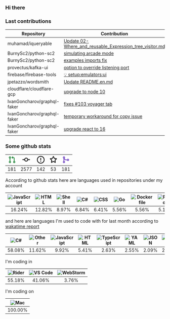 ### Hi there

### Last contributions

| Repository                  | Contribution                                                                                            |
| --------------------------- | ------------------------------------------------------------------------------------------------------- |
| muhamad/iqueryable          | [Update 02-Where_and_reusable_Expression_tree_visitor.md](https://github.com/muhamad/iqueryable/pull/1) |
| BurnySc2/python-sc2         | [simulating arcade mode](https://github.com/BurnySc2/python-sc2/pull/118)                               |
| BurnySc2/python-sc2         | [examples imports fix](https://github.com/BurnySc2/python-sc2/pull/116)                                 |
| provectus/kafka-ui          | [option to override listening port](https://github.com/provectus/kafka-ui/pull/604)                     |
| firebase/firebase-tools     | [💡 setup:emulators:ui](https://github.com/firebase/firebase-tools/pull/3152)                           |
| jpetazzo/wordsmith          | [Update README.en.md](https://github.com/jpetazzo/wordsmith/pull/4)                                     |
| cloudflare/cloudflare-gcp   | [upgrade to node 10](https://github.com/cloudflare/cloudflare-gcp/pull/45)                              |
| IvanGoncharov/graphql-faker | [fixes #103 voyager tab](https://github.com/IvanGoncharov/graphql-faker/pull/116)                       |
| IvanGoncharov/graphql-faker | [temporary workaround for copy issue](https://github.com/IvanGoncharov/graphql-faker/pull/115)          |
| IvanGoncharov/graphql-faker | [upgrade react to 16](https://github.com/IvanGoncharov/graphql-faker/pull/111)                          |

### Some github stats

| <img src="assets/icons/pullrequest.svg" width="24" height="24" alt="requests" title="requests" /> | <img src="assets/icons/commit.svg" width="24" height="24" alt="commits" title="commits" /> | <img src="assets/icons/issue.svg" width="24" height="24" alt="issues" title="issues" /> | <img src="assets/icons/star.svg" width="24" height="24" alt="stars" title="stars" /> | <img src="assets/icons/merge.svg" width="24" height="24" alt="contributions" title="contributions" /> |
| :-----------------------------------------------------------------------------------------------: | :----------------------------------------------------------------------------------------: | :-------------------------------------------------------------------------------------: | :----------------------------------------------------------------------------------: | :---------------------------------------------------------------------------------------------------: |
|                                                181                                                |                                            2577                                            |                                           142                                           |                                          53                                          |                                                  181                                                  |

According to github stats here are languages used in repositories under my account

| <img src="https://upload.wikimedia.org/wikipedia/commons/9/99/Unofficial_JavaScript_logo_2.svg" width="24" height="24" alt="JavaScript" title="JavaScript" /> | <img src="https://upload.wikimedia.org/wikipedia/commons/6/61/HTML5_logo_and_wordmark.svg" width="24" height="24" alt="HTML" title="HTML" /> | <img src="https://www.svgrepo.com/show/149905/txt-file-symbol.svg" width="24" height="24" alt="Shell" title="Shell" /> | <img src="https://upload.wikimedia.org/wikipedia/commons/a/a3/.NET_Logo.svg" width="24" height="24" alt="C#" title="C#" /> | <img src="https://cdn1.iconfinder.com/data/icons/logotypes/32/badge-css-3-256.png" width="24" height="24" alt="CSS" title="CSS" /> | <img src="https://upload.wikimedia.org/wikipedia/commons/0/05/Go_Logo_Blue.svg" width="24" height="24" alt="Go" title="Go" /> | <img src="https://www.svgrepo.com/show/149905/txt-file-symbol.svg" width="24" height="24" alt="Dockerfile" title="Dockerfile" /> | <img src="https://upload.wikimedia.org/wikipedia/commons/c/c3/Python-logo-notext.svg" width="24" height="24" alt="Python" title="Python" /> | <img src="https://upload.wikimedia.org/wikipedia/commons/4/4c/Typescript_logo_2020.svg" width="24" height="24" alt="TypeScript" title="TypeScript" /> | <img src="https://upload.wikimedia.org/wikipedia/commons/2/27/PHP-logo.svg" width="24" height="24" alt="PHP" title="PHP" /> |
| :-----------------------------------------------------------------------------------------------------------------------------------------------------------: | :------------------------------------------------------------------------------------------------------------------------------------------: | :--------------------------------------------------------------------------------------------------------------------: | :------------------------------------------------------------------------------------------------------------------------: | :--------------------------------------------------------------------------------------------------------------------------------: | :---------------------------------------------------------------------------------------------------------------------------: | :------------------------------------------------------------------------------------------------------------------------------: | :-----------------------------------------------------------------------------------------------------------------------------------------: | :---------------------------------------------------------------------------------------------------------------------------------------------------: | :-------------------------------------------------------------------------------------------------------------------------: |
|                                                                             16.24%                                                                            |                                                                    12.82%                                                                    |                                                          8.97%                                                         |                                                            6.84%                                                           |                                                                6.41%                                                               |                                                             5.56%                                                             |                                                               5.56%                                                              |                                                                    5.13%                                                                    |                                                                         5.13%                                                                         |                                                             4.7%                                                            |

and here are languages I'm used to code with for last month according to [wakatime report](https://wakatime.com/@mac)

| <img src="https://upload.wikimedia.org/wikipedia/commons/a/a3/.NET_Logo.svg" width="24" height="24" alt="C#" title="C#" /> | <img src="https://www.svgrepo.com/show/149905/txt-file-symbol.svg" width="24" height="24" alt="Other" title="Other" /> | <img src="https://upload.wikimedia.org/wikipedia/commons/9/99/Unofficial_JavaScript_logo_2.svg" width="24" height="24" alt="JavaScript" title="JavaScript" /> | <img src="https://upload.wikimedia.org/wikipedia/commons/6/61/HTML5_logo_and_wordmark.svg" width="24" height="24" alt="HTML" title="HTML" /> | <img src="https://upload.wikimedia.org/wikipedia/commons/4/4c/Typescript_logo_2020.svg" width="24" height="24" alt="TypeScript" title="TypeScript" /> | <img src="https://upload.wikimedia.org/wikipedia/commons/6/63/YAML_logo_in_SVG_format.svg" width="24" height="24" alt="YAML" title="YAML" /> | <img src="https://upload.wikimedia.org/wikipedia/commons/c/c9/JSON_vector_logo.svg" width="24" height="24" alt="JSON" title="JSON" /> | <img src="https://upload.wikimedia.org/wikipedia/commons/4/4b/Bash_Logo_Colored.svg" width="24" height="24" alt="Bash" title="Bash" /> | <img src="https://upload.wikimedia.org/wikipedia/commons/4/48/Markdown-mark.svg" width="24" height="24" alt="Markdown" title="Markdown" /> |
| :------------------------------------------------------------------------------------------------------------------------: | :--------------------------------------------------------------------------------------------------------------------: | :-----------------------------------------------------------------------------------------------------------------------------------------------------------: | :------------------------------------------------------------------------------------------------------------------------------------------: | :---------------------------------------------------------------------------------------------------------------------------------------------------: | :------------------------------------------------------------------------------------------------------------------------------------------: | :-----------------------------------------------------------------------------------------------------------------------------------: | :------------------------------------------------------------------------------------------------------------------------------------: | :----------------------------------------------------------------------------------------------------------------------------------------: |
|                                                           58.08%                                                           |                                                         11.62%                                                         |                                                                             9.92%                                                                             |                                                                     5.41%                                                                    |                                                                         2.63%                                                                         |                                                                     2.55%                                                                    |                                                                 2.09%                                                                 |                                                                  2.09%                                                                 |                                                                    1.59%                                                                   |

I'm coding in

| <img src="https://resources.jetbrains.com/storage/products/company/brand/logos/Rider_icon.svg" width="24" height="24" alt="Rider" title="Rider" /> | <img src="https://upload.wikimedia.org/wikipedia/commons/9/9a/Visual_Studio_Code_1.35_icon.svg" width="24" height="24" alt="VS Code" title="VS Code" /> | <img src="https://resources.jetbrains.com/storage/products/company/brand/logos/WebStorm_icon.svg" width="24" height="24" alt="WebStorm" title="WebStorm" /> |
| :------------------------------------------------------------------------------------------------------------------------------------------------: | :-----------------------------------------------------------------------------------------------------------------------------------------------------: | :---------------------------------------------------------------------------------------------------------------------------------------------------------: |
|                                                                       55.18%                                                                       |                                                                          41.06%                                                                         |                                                                            3.76%                                                                            |

I'm coding on

| <img src="https://upload.wikimedia.org/wikipedia/commons/f/fa/Apple_logo_black.svg" width="24" height="24" alt="Mac" title="Mac" /> |
| :---------------------------------------------------------------------------------------------------------------------------------: |
|                                                               100.00%                                                               |

